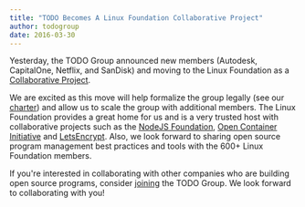 ```yaml
---
title: "TODO Becomes A Linux Foundation Collaborative Project"
author: todogroup
date: 2016-03-30
---
```


Yesterday, the TODO Group announced new members (Autodesk, CapitalOne, Netflix, and SanDisk) and moving to the Linux Foundation as a [Collaborative Project](http://collabprojects.linuxfoundation.org/).

We are excited as this move will help formalize the group legally (see our [charter](https://github.com/todogroup/charter)) and allow us to scale the group with additional members. The Linux Foundation provides a great home for us and is a very trusted host with collaborative projects such as the [NodeJS Foundation](http://www.nodejs.org), [Open Container Initiative](http://opencontainers.org) and [LetsEncrypt](https://www.letsencrypt.org). Also, we look forward to sharing open source program management best practices and tools with the 600+ Linux Foundation members.

If you're interested in collaborating with other companies who are building open source programs, consider [joining](http://todogroup.org/join/) the TODO Group. We look forward to collaborating with you!
